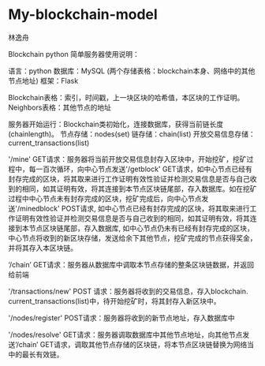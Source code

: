 # My-blockchain-model

林逸舟

Blockchain python 简单服务器使用说明：

语言：python
数据库：MySQL (两个存储表格：blockchain本身、网络中的其他节点地址)
框架：Flask

Blockchain表格：索引，时间戳，上一块区块的哈希值，本区块的工作证明。
Neighbors表格：其他节点的地址


服务器开始运行：Blockchain类初始化，连接数据库，获得当前链长度(chainlength)。
节点存储：nodes(set)
链存储：chain(list)
开放交易信息存储：current_transactions(list)

'/mine' GET请求：服务器将当前开放交易信息封存入区块中，开始挖矿，挖矿过程中，每一百次循环，向中心节点发送'/getblock' GET请求，如中心节点已经有封存完成的区块，将其取来进行工作证明有效性验证并检测交易信息是否与自己收到的相同，如其证明有效，将其连接到本节点区块链尾部，存入数据库。如在挖矿过程中中心节点未有封存完成的区块，挖矿完成后，向中心节点发送'/minedblock' POST请求, 如中心节点已经有封存完成的区块，将其取来进行工作证明有效性验证并检测交易信息是否与自己收到的相同，如其证明有效，将其连接到本节点区块链尾部，存入数据库, 如中心节点仍未有已经有封存完成的区块，中心节点将收到的新区块存储，发送给余下其他节点，挖矿完成的节点获得奖金，并将其存入本区块链。

‘/chain’ GET请求：服务器从数据库中调取本节点存储的整条区块链数据，并返回给前端

'/transactions/new' POST 请求：服务器将收到的交易信息，存入blockchain. current_transactions(list)中，待开始挖矿时，将其封存入新区块中。

'/nodes/register' POST请求：服务器将收到的新节点地址，存入数据库中

'/nodes/resolve' GET请求：服务器调取数据库中其他节点地址，向其他节点发送‘/chain’ GET请求，调取其他节点存储的区块链，将本节点区块链替换为网络当中的最长有效链。
